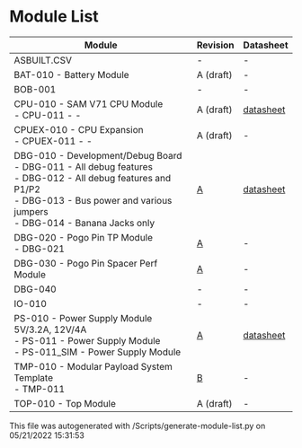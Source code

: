 # Module List
|  Module | Revision | Datasheet |
|-------------- | -------------- | -------------- | 
| ASBUILT.CSV | - | - | 
| BAT-010 - Battery Module | A (draft) | - | 
| BOB-001 | - | - | 
| CPU-010 - SAM V71 CPU Module<br/>-   CPU-011 - - | A (draft) | [datasheet](https://github.com/LetsBuildRockets/Modular-Payload-System/blob/master/Hardware/CPU-010/docs/datasheet.md) | 
| CPUEX-010 - CPU Expansion<br/>-   CPUEX-011 - - | A (draft) | - | 
| DBG-010 - Development/Debug Board<br/>-   DBG-011 - All debug features<br/>-   DBG-012 - All debug features and P1/P2<br/>-   DBG-013 - Bus power and various jumpers<br/>-   DBG-014 - Banana Jacks only | [A](https://github.com/LetsBuildRockets/Modular-Payload-System/releases/tag/DBG-010-A) | [datasheet](https://github.com/LetsBuildRockets/Modular-Payload-System/blob/master/Hardware/DBG-010/docs/datasheet.md) | 
| DBG-020 - Pogo Pin TP Module<br/>-   DBG-021 | [A](https://github.com/LetsBuildRockets/Modular-Payload-System/releases/tag/DBG-020-A) | - | 
| DBG-030 - Pogo Pin Spacer Perf Module | [A](https://github.com/LetsBuildRockets/Modular-Payload-System/releases/tag/DBG-030-A) | - | 
| DBG-040 | - | - | 
| IO-010 | - | - | 
| PS-010 - Power Supply Module 5V/3.2A, 12V/4A<br/>-   PS-011 - Power Supply Module<br/>-   PS-011_SIM - Power Supply Module | [A](https://github.com/LetsBuildRockets/Modular-Payload-System/releases/tag/PS-010-A) | [datasheet](https://github.com/LetsBuildRockets/Modular-Payload-System/blob/master/Hardware/PS-010/docs/datasheet.md) | 
| TMP-010 - Modular Payload System Template<br/>-   TMP-011 | [B](https://github.com/LetsBuildRockets/Modular-Payload-System/releases/tag/TMP-010-B) | - | 
| TOP-010 - Top Module | A (draft) | - | 

This file was autogenerated with /Scripts/generate-module-list.py on 05/21/2022 15:31:53